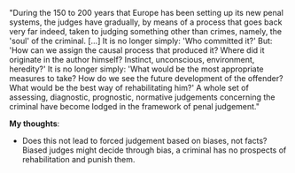 "During the 150 to 200 years that Europe has been setting up its new penal systems, the judges have gradually, by means of a process that goes back very far indeed, taken to judging something other than crimes, namely, the 'soul' of the criminal. [...]
It is no longer simply: 'Who committed it?' But: 'How can we assign the causal process that produced it? Where did it originate in the author himself? Instinct, unconscious, environment, heredity?' It is no longer simply: 'What would be the most appropriate measures to take? How do we see the future development of the offender? What would be the best way of rehabilitating him?' A whole set of assessing, diagnostic, prognostic, normative judgements concerning the criminal have become lodged in the framework of penal judgement."



**My thoughts**:
- Does this not lead to forced judgement based on biases, not facts? Biased judges might decide through bias, a criminal has no prospects of rehabilitation and punish them.


